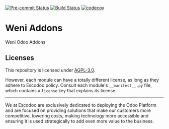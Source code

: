 <!-- /!\ Non OCA Context : Set here the badge of your runbot / runboat instance. -->
[![Pre-commit Status](https://github.com/Escodoo/weni-addons/actions/workflows/pre-commit.yml/badge.svg?branch=14.0)](https://github.com/Escodoo/weni-addons/actions/workflows/pre-commit.yml?query=branch%3A14.0)
[![Build Status](https://github.com/Escodoo/weni-addons/actions/workflows/test.yml/badge.svg?branch=14.0)](https://github.com/Escodoo/weni-addons/actions/workflows/test.yml?query=branch%3A14.0)
[![codecov](https://codecov.io/gh/Escodoo/weni-addons/branch/14.0/graph/badge.svg)](https://codecov.io/gh/Escodoo/weni-addons)
<!-- /!\ Non OCA Context : Set here the badge of your translation instance. -->

<!-- /!\ do not modify above this line -->

# Weni Addons

Weni Odoo Addons

<!-- /!\ do not modify below this line -->

<!-- prettier-ignore-start -->



<!-- prettier-ignore-end -->

## Licenses

This repository is licensed under [AGPL-3.0](LICENSE).

However, each module can have a totally different license, as long as they adhere to Escodoo
policy. Consult each module's `__manifest__.py` file, which contains a `license` key
that explains its license.

----

We at Escodoo are exclusively dedicated to deploying the Odoo Platform and are
focused on providing solutions that make our customers more competitive, lowering
costs, making technology more accessible and ensuring it is used strategically to
add even more value to the business.

